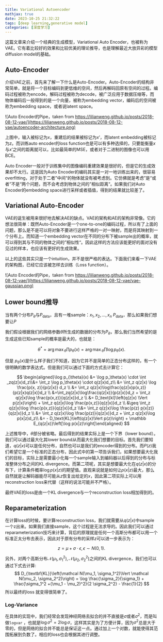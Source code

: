 ```yaml
---
title: Variational Autoencoder
mathjax: true
date: 2023-10-25 21:32:22
tags: [deep learning,generative model]
categories: [深度学习]
---
```

这篇文章来介绍一个经典的生成模型，Variational Auto Encoder，也被称为VAE。它有着比较好的效果和比较优美的理论推导，也是理解最近大放异彩的模型diffusion model的基础。

<!--more-->

## Auto-Encoder

介绍VAE之前，首先来了解一下什么是Auto-Encoder。Auto-Encoder的结构非常简单，就是将一个目标编码到更低维的空间，然后再解码回原有空间的过程。编码过程被称为encode，解码过程被称为decode，被广泛应用于数据压缩等，而物体编码后一般得到的是一个向量，被称为embedding vector，编码后的空间被称为embedding space，或者说latent space。

![Auto Encoder的Pipe，taken from https://lilianweng.github.io/posts/2018-08-12-vae/](https://lilianweng.github.io/posts/2018-08-12-vae/autoencoder-architecture.png)

上图中，输入被标记为$x$，重建后的结果被标记为$x’$，而latent embedding被标记为$z$。而训练auto encoder的loss function也是可以有多种选择的，只要能衡量$x$与$x’$之间的距离就可以，比如最简单的MSE，或者对于二进制的图像也可以用BCE。

Auto Encoder一般对于训练集中的图像编码重建效果是很好的，但是它的生成效果却不太行。这是因为Auto Encoder的编码其实是一对一地训练出来的，很容易overfitting，对于处于二者”中间“的物体就没有被考虑到。它仿佛就是考虑”是“或者”不是“两个问题，而不会考虑到物体之间的”相似距离“。如果我们对Auto Encoder的embedding space进行采样或者插值，得到的结果就比较差了。

## Variational Auto-Encoder

VAE的诞生被用来很好地去解决AE的缺点。VAE的架构和AE的架构非常像。它的想法很简单：既然Auto-Encoder是一个one-to-one的编码过程，所以有了上面的问题，那么是不是可以将对象不要进行这样严格的一对一映射，而是将其映射到一个分布上。而知道一个embedding vector在不同的分布下被sample出的概率，就可以得到其与不同的物体之间的”相似性“。因此这样的方法应该能更好的面对没有见过的样本，也应该有更好的生成效果。

以上的这些其实只是一个intuition，并不是很严格的表达。下面我们来看一下VAE的架构图，已经它应该被怎样去训练（Loss function）。

![Auto Encoder的Pipe，taken from https://lilianweng.github.io/posts/2018-08-12-vae/](https://lilianweng.github.io/posts/2018-08-12-vae/vae-gaussian.png)

## Lower bound推导

当有两个分布$P_\theta$与$P_{\text{data}}$，且有一堆sample：$x_1, x_2,…,x_n ~ P_{\text{data}}$，那么如果我们想要让$P_{}$

我们假设根据我们的网络参数$\theta$所生成的数据的分布为$P_\theta$，那么我们当然希望的是生成这些已知sample的概率是最大的，也就是：

$$
\theta^* = {\arg\max}_{\theta}\prod p_\theta(x) = {\arg\max}_{\theta}\prod \log p_\theta(x).
$$

但是 $p_\theta(x)$是什么样子我们不知道，因为它并不是简单的正态分布这样的，有一个很明确的数学表达式。但是我们可以通过下面的方式去计算它：

$$
\begin{aligned}\log p_{\theta}(x) &= \log p_\theta(x) \cdot \int _zq(z|x)d_z\\&= \int_z \log p_\theta(x) \cdot q(z|x)d_z\\ &= \int_z q(z|x) \log \frac{p(x, z)}{p(z|x)} d_z \\ &= \int_z q(z|x)\log\frac{q(z|x)p(x,z)}{p(z|x)q(z|x)}d_z \\ &=\int_zq(z|x)\log\frac{q(z|x)}{p(z|x)}d_z + \int_z q(z|x)\log \frac{p(x,z)}{q(z|x)}d_z \\ &= D_\text{kl}\left(q(z|x) \Vert p(z|x)\right) + \int_z q(z|x)\log \frac{p(x,z)}{q(z|x)}d_z \\ &\geq \int_z q(z|x)\log \frac{p(x,z)}{q(z|x)}d_z \\&= \int_z q(z|x)\log \frac{p(z) p(x|z)}{q(z|x)}d_z \\ &= \int_z q(z|x)\log \frac{p(z)}{q(z|x)}d_z + \int_z q(z|x)\log p(x|z)d_z\\ &= - D_\text{KL}\left(q(z|x)\Vert p(z)\right) + \mathbb E_{q(z|x)}\left[\log p(x|z)\right]\end{aligned} 
$$

上述推导中，$\theta$部分被省略。最后得到的结果实际上是一个下界（lower bound）。我们可以通过最大化其lower bound从而最大化我们想要的目标。首先我们要知道，$q(z|x)$可以是任何分布，自然也可以是我们的encoder得到的分布。而$P(z)$我们希望它是一个标准的正态分布，因此式中的第一项告诉我们，如果想要最大化我们的目标，实际上是需要最小化每一个sample输入到编码器以后得到的分布与标准整体分布之间的KL divergence。而第二项呢，其实是想要最大化在$q(z|x)$的分布下，计算条件概率$\log p(x|z)$的期望值。直观来说就是如何让$p(x|z)$最大，那么自然就是让解码器能尽可能从$z$恢复出给定的$x$，因此第二项实际上可以用reconstruction loss来代替（这样的说法可能并不严格）。

最终VAE的loss是由一个KL divergence与一个reconstruction loss相加得到的。

## Reparameterization

在计算loss的时候，要计算reconstruction loss，我们就需要从$q(z|x)$中sample一个z出来。如果我们直接sample，这个过程是无法求导的。因此我们可以通过reparameterization技巧来计算，背后的原理就是任何一个高斯分布都可以用一个标准正太分布去表示，因此对于原有分布的采样$z$可以进一步表示为：

$$
z = \mu + \sigma \cdot \epsilon, \epsilon \sim N(0, 1) .
$$

另外，对两个高斯分布$\mathcal N(\mu_1, \sigma_1^2),  \mathcal N(\mu_2, \sigma_2^2)$之间的KL divergence，我们也可以通过下式去计算:
$$
D_{\textbf{KL}}\left(\mathcal N(\mu_1, \sigma_1^2)\Vert \mathcal N(\mu_2, \sigma_2^2)\right) = \log \frac{\sigma_2}{\sigma_1} + \frac{\sigma_1^2 +(\mu_1 - \mu_2)^2}{2 \sigma_2^2} - \frac{1}{2}
$$
所以最终的loss 就变得很简单了。

### Log-Variance

在具体的实现中，我们经常会发现神经网络去拟合的并不直接是$\sigma$或者$\sigma^2$，而是叫做`logvar` ，也就是$\log \sigma^2 = 2\log\sigma$，这样其实是为了方便计算，因为$\sigma^2$总是大于零的，但是网络的拟合并不能总是保证这一点。通过加上一个对数，就能使得其范围拓展到负数了。相应的loss也会根据其进行调整。